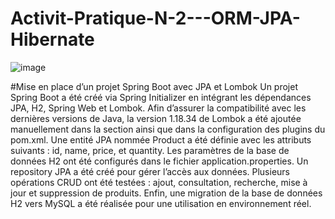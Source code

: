 # Activit-Pratique-N-2---ORM-JPA-Hibernate

![image](https://github.com/user-attachments/assets/ee61e755-e972-4378-824c-54192f7ae21b)

#Mise en place d’un projet Spring Boot avec JPA et Lombok
Un projet Spring Boot a été créé via Spring Initializer en intégrant les dépendances JPA, H2, Spring Web et Lombok. Afin d’assurer la compatibilité avec les dernières versions de Java, la version 1.18.34 de Lombok a été ajoutée manuellement dans la section <dependencies> ainsi que dans la configuration des plugins du pom.xml. Une entité JPA nommée Product a été définie avec les attributs suivants : id, name, price, et quantity. Les paramètres de la base de données H2 ont été configurés dans le fichier application.properties. Un repository JPA a été créé pour gérer l’accès aux données. Plusieurs opérations CRUD ont été testées : ajout, consultation, recherche, mise à jour et suppression de produits. Enfin, une migration de la base de données H2 vers MySQL a été réalisée pour une utilisation en environnement réel.
